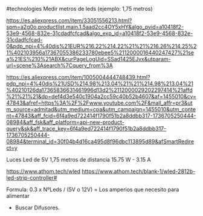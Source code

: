 #technologies
Medir metros de leds (ejemplo: 1,75 metros)

https://es.aliexpress.com/item/33051556213.html?spm=a2g0o.productlist.main.1.5aad2cc4OY5xHY&algo_pvid=a10418f2-53e9-4568-832e-31cdadfcfcad&algo_exp_id=a10418f2-53e9-4568-832e-31cdadfcfcad-0&pdp_npi=4%40dis%21EUR%216.22%214.22%21%21%216.26%214.25%21%402103956a17367055386233780ebee5%2112000016440247427%21sea%21ES%210%21ABX&curPageLogUid=SSad1425EJvx&utparam-url=scene%3Asearch%7Cquery_from%3A

https://es.aliexpress.com/item/1005004444748439.html?pdp_npi=4%40dis%21USD%214.98%213.04%21%21%214.98%213.04%21%40210126da17365836631461996d13d2%2112000029202297414%21affd%21%21%21&dp=def4d3e540c1904a2cc59c40b52b4607&af=1455010&cv=47843&afref=https%3A%2F%2Fwww.youtube.com%2F&mall_affr=pr3&utm_source=admitad&utm_medium=cpa&utm_campaign=1455010&utm_content=47843&aff_fcid=6f4a9ed722414f1790f51b2a8ddbb317-1736705250444-08984&aff_fsk&aff_platform=api-new-product-query&sk&aff_trace_key=6f4a9ed722414f1790f51b2a8ddbb317-1736705250444-08984&terminal_id=30f04b4d16ca495d8f96dbc113895d89&afSmartRedirect=y

Luces Led de 5V
1,75 metros de distancia
15.75 W - 3.15 A

https://www.athom.tech/wled
https://www.athom.tech/blank-1/wled-2812b-led-strip-controller#

Formula: 0.3 x NºLeds / (5V o 12V) = Los amperios que necesito para alimentar 
- Buscar Difusores.